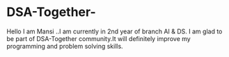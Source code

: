 # DSA-Together-
Hello I am Mansi ..I am currently in 2nd year of branch AI & DS.
I am glad to be part of DSA-Together community.It will definitely improve my programming and problem solving skills.
